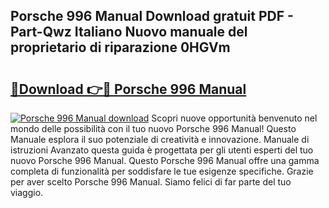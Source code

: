 ## Porsche 996 Manual Download gratuit PDF - Part-Qwz Italiano Nuovo manuale del proprietario di riparazione 0HGVm

# <h2><a href="http://dfgpqm5.blite.top/?on=Porsche+996+Manual">🔗Download 👉🔴 Porsche 996 Manual</a></h2>

[![Porsche 996 Manual download](https://i.imgur.com/lujVjoI.png)](http://dfgpqm5.blite.top/?on=Porsche+996+Manual)
Scopri nuove opportunità benvenuto nel mondo delle possibilità con il tuo nuovo Porsche 996 Manual! Questo Manuale esplora il suo potenziale di creatività e innovazione. Manuale di istruzioni Avanzato questa guida è progettata per gli utenti esperti del tuo nuovo Porsche 996 Manual. Questo Porsche 996 Manual offre una gamma completa di funzionalità per soddisfare le tue esigenze specifiche. Grazie per aver scelto Porsche 996 Manual. Siamo felici di far parte del tuo viaggio.
